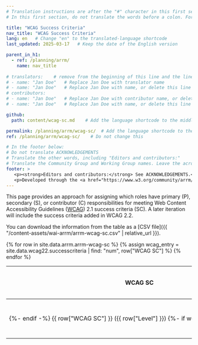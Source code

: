 ```yaml
---
# Translation instructions are after the "#" character in this first section. They are comments that do not show up in the web page. You do not need to translate the instructions after #.
# In this first section, do not translate the words before a colon. For example, do not translate "title:". Do translate the text after "title:".

title: "WCAG Success Criteria"
nav_title: "WCAG Success Criteria"
lang: en   # Change "en" to the translated-language shortcode
last_updated: 2025-03-17   # Keep the date of the English version

parent_in_h1:
  - ref: /planning/arrm/
    name: nav_title
    
# translators:    # remove from the beginning of this line and the lines below: "# " (the hash sign and the space)
# - name: "Jan Doe"   # Replace Jan Doe with translator name
# - name: "Jan Doe"   # Replace Jan Doe with name, or delete this line if not multiple translators
# contributors:
# - name: "Jan Doe"   # Replace Jan Doe with contributor name, or delete this line if none
# - name: "Jan Doe"   # Replace Jan Doe with name, or delete this line if not multiple contributors

github:
  path: content/wcag-sc.md    # Add the language shortcode to the middle of the filename, for example: content/index.fr.md

permalink: /planning/arrm/wcag-sc/  # Add the language shortcode to the end, with no slash at the end. For example /path/to/file/fr
ref: /planning/arrm/wcag-sc/    # Do not change this

# In the footer below:
# Do not translate ACKNOWLEDGEMENTS
# Translate the other words, including "Editors and contributors:"
# Translate the Community Group and Working Group names. Leave the acronyms in English.
footer: >
   <p><strong>Editors and contributors:</strong> See ACKNOWLEDGEMENTS.</p>
   <p>Developed through the <a href="https://www.w3.org/community/arrm/">Accessibility Roles and Responsibilities Mapping (ARRM) Community Group</a> at W3C. Initially developed with the Accessibility Education and Outreach Working Group (<a href="https://www.w3.org/WAI/about/groups/eowg/">EOWG</a>).</p>
---
```


This page provides an approach for assigning which roles have primary (P), secondary (S), or contributor (C) responsibilities for meeting Web Content Accessibility Guidelines ([WCAG](/standards-guidelines/wcag/)) 2.1 success criteria (SC). A later iteration will include the success criteria added in WCAG 2.2.

You can download the information from the table as a [CSV file]({{ "/content-assets/wai-arrm/arrm-wcag-sc.csv" | relative_url }}).

<table>
  <thead>
    <tr>
      <!-- Only include specific columns in the header - exclude: Starter List -->
      <th style="white-space:nowrap;">WCAG SC</th>
      <th>Business</th>
      <th>Content Authoring</th>
      <th>Visual Design</th>
      <th>User Experience (UX) Design</th>
      <th>Front-End Development</th>
    </tr>
  </thead>
  <tbody>
    {% for row in site.data.arrm.arrm-wcag-sc %}
      {% assign wcag_entry = site.data.wcag22.successcriteria | find: "num", row["WCAG SC"] %}
        <tr>
          <td style="white-space:nowrap;>
            {%- if wcag_entry -%}
              <a href="https://www.w3.org/WAI/WCAG22/Understanding/{{ wcag_entry.id }}">
            {%- endif -%}
            {{ row["WCAG SC"] }} ({{ row["Level"] }})
            {%- if wcag_entry -%}</a>{%- endif %}
          </td>
          <td>{{ row["Business"] }}</td>
          <td>{{ row["Content Authoring"] }}</td>
          <td>{{ row["Visual Design"] }}</td>
          <td>{{ row["User Experience (UX) Design"] }}</td>
          <td>{{ row["Front-End Development"] }}</td>
        </tr>
    {% endfor %}
  </tbody>
</table>



